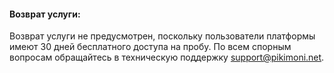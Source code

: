 

#### Возврат услуги:

Возврат услуги не предусмотрен, поскольку пользователи платформы имеют 30 дней бесплатного доступа на пробу. По всем спорным вопросам обращайтесь в техническую поддержку support@pikimoni.net.

